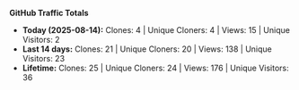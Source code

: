
**GitHub Traffic Totals**

- **Today (2025-08-14):** Clones: 4 | Unique Cloners: 4 | Views: 15 | Unique Visitors: 2
- **Last 14 days:** Clones: 21 | Unique Cloners: 20 | Views: 138 | Unique Visitors: 23
- **Lifetime:** Clones: 25 | Unique Cloners: 24 | Views: 176 | Unique Visitors: 36
